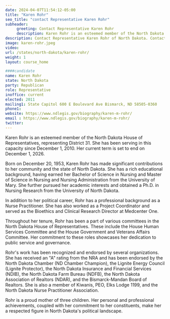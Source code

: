 ```yaml
---
date: 2024-04-07T11:54:12-05:00
title: "Karen Rohr"
seo_title: "contact Representative Karen Rohr"
subheader:
     greeting: Contact Representative Karen Rohr
     description: Karen Rohr is an esteemed member of the North Dakota House of Representatives, representing District 31. She has been serving in this capacity since December 1, 2010. Her current term is set to end on December 1, 2026.
description: Contact Representative Karen Rohr of North Dakota. Contact information for Karen Rohr includes email address, phone number, and mailing address.
image: karen-rohr.jpeg
video:
url: /states/north-dakota/karen-rohr/
weight: 1
layout: course_home

####candidate
name: Karen Rohr
state: North Dakota
party: Republican
role: Representative
inoffice: current
elected: 2011
mailing1: State Capitol 600 E Boulevard Ave Bismarck, ND 58505-0360
phone1: 
website: https://www.ndlegis.gov/biography/karen-m-rohr/
email : https://www.ndlegis.gov/biography/karen-m-rohr/
twitter: 
---
```

Karen Rohr is an esteemed member of the North Dakota House of Representatives, representing District 31. She has been serving in this capacity since December 1, 2010. Her current term is set to end on December 1, 2026.

Born on December 20, 1953, Karen Rohr has made significant contributions to her community and the state of North Dakota. She has a rich educational background, having earned her Bachelor of Science in Nursing and Master of Science in Nursing and Nursing Administration from the University of Mary. She further pursued her academic interests and obtained a Ph.D. in Nursing Research from the University of North Dakota.

In addition to her political career, Rohr has a professional background as a Nurse Practitioner. She has also worked as a Project Coordinator and served as the Bioethics and Clinical Research Director at Medcenter One.

Throughout her tenure, Rohr has been a part of various committees in the North Dakota House of Representatives. These include the House Human Services Committee and the House Government and Veterans Affairs Committee. Her commitment to these roles showcases her dedication to public service and governance.

Rohr's work has been recognized and endorsed by several organizations. She has received an "A" rating from the NRA and has been endorsed by the North Dakota Chamber (ND Chamber Champion), the Lignite Energy Council (Lignite Protector), the North Dakota Insurance and Financial Services (NDIB), the North Dakota Farm Bureau (NDFB), the North Dakota Association of Realtors (NDAR), and the Bismarck-Mandan Board of Realtors. She is also a member of Kiwanis, PEO, Elks Lodge 1199, and the North Dakota Nurse Practitioner Association.

Rohr is a proud mother of three children. Her personal and professional achievements, coupled with her commitment to her constituents, make her a respected figure in North Dakota's political landscape.

